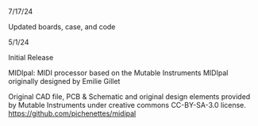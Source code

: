 7/17/24

Updated boards, case, and code

5/1/24

Initial Release

MIDIpal: MIDI processor based on the Mutable Instruments MIDIpal originally designed by Emilie Gillet

Original CAD file, PCB & Schematic and original design elements provided by Mutable Instruments under creative commons CC-BY-SA-3.0 license.
https://github.com/pichenettes/midipal
